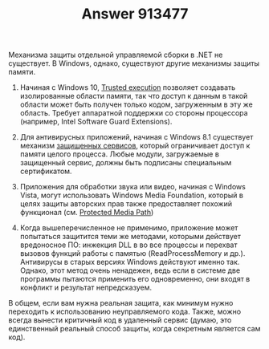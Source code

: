 ﻿---
title: "Answer 913477"
se.owner.user_id: 240512
se.owner.display_name: "MSDN.WhiteKnight"
se.owner.link: "https://ru.stackoverflow.com/users/240512/msdn-whiteknight"
se.answer_id: 913477
se.question_id: 913286
se.post_type: answer
se.score: 1
se.is_accepted: True
---
<p>Механизма защиты отдельной управляемой сборки в .NET не существует. В Windows, однако, существуют другие механизмы защиты памяти.</p>

<ol>
<li><p>Начиная с Windows 10, <a href="https://docs.microsoft.com/en-us/windows/desktop/memory/trusted-execution" rel="nofollow noreferrer">Trusted execution</a> позволяет создавать изолированные области памяти, так что доступ к данным в такой области может быть получен только кодом, загруженным в эту же область. Требует аппаратной поддержки со стороны процессора (например, Intel Software Guard Extensions).</p></li>
<li><p>Для антивирусных приложений, начиная с Windows 8.1 существует механизм <a href="https://docs.microsoft.com/en-us/windows/desktop/services/protecting-anti-malware-services-" rel="nofollow noreferrer">защищенных сервисов</a>, который ограничивает доступ к памяти целого процесса. Любые модули, загружаемые в защищенный сервис, должны быть подписаны специальным сертификатом.</p></li>
<li><p>Приложения для обработки звука или видео, начиная с Windows Vista, могут использовать Windows Media Foundation, который в целях защиты авторских прав также предоставляет похожий функционал (см. <a href="https://docs.microsoft.com/en-us/windows/desktop/medfound/protected-media-path" rel="nofollow noreferrer">Protected Media Path</a>)</p></li>
<li><p>Когда вышеперечисленное не применимо, приложение может попытаться защитится теми же методами, которыми действует вредоносное ПО: инжекция DLL в во все процессы и перехват вызовов функций работы с памятью (ReadProcessMemory и др.). Антивирусы в старых версиях Windows действуют именно так. Однако, этот метод очень ненадежен, ведь если в системе две программы пытаются применить его одновременно, они входят в конфликт и результат непредсказуем.</p></li>
</ol>

<p>В общем, если вам нужна реальная защита, как минимум нужно переходить к использованию неуправляемого кода. Также, можно всегда вынести критичный код в удаленный сервис (думаю, это единственный реальный способ защиты, когда секретным является сам код).</p>
